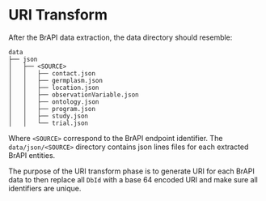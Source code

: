# URI Transform

After the BrAPI data extraction, the data directory should resemble:
```
data
├── json
│   ├── <SOURCE>
│   │   ├── contact.json
│   │   ├── germplasm.json
│   │   ├── location.json
│   │   ├── observationVariable.json
│   │   ├── ontology.json
│   │   ├── program.json
│   │   ├── study.json
│   │   └── trial.json
```

Where `<SOURCE>` correspond to the BrAPI endpoint identifier. The `data/json/<SOURCE>` directory contains json lines files for each extracted BrAPI entities.


The purpose of the URI transform phase is to generate URI for each BrAPI data to then replace all `DbId` with a base 64 encoded URI and make sure all identifiers are unique.

